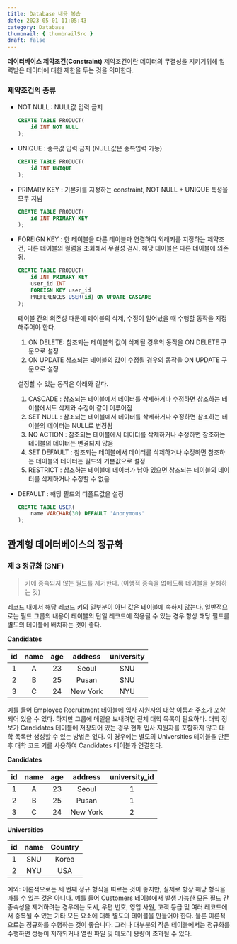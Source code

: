 ```yaml
---
title: Database 내용 복습
date: 2023-05-01 11:05:43
category: Database
thumbnail: { thumbnailSrc }
draft: false
---
```


**데이터베이스 제약조건(Constraint)**
제약조건이란 데이터의 무결성을 지키기위해 입력받은 데이터에 대한 제한을 두는 것을 의미한다.

### 제약조건의 종류

- NOT NULL : NULL값 입력 금지
  ```sql
  CREATE TABLE PRODUCT(
      id INT NOT NULL
  );
  ```
- UNIQUE : 중복값 입력 금지 (NULL값은 중복입력 가능)
  ```sql
  CREATE TABLE PRODUCT(
      id INT UNIQUE
  );
  ```
- PRIMARY KEY : 기본키를 지정하는 constraint, NOT NULL + UNIQUE 특성을 모두 지님
  ```sql
  CREATE TABLE PRODUCT(
      id INT PRIMARY KEY
  );
  ```
- FOREIGN KEY : 한 테이블을 다른 테이블과 연결하여 외래키를 지정하는 제약조건, 다른 테이블의 컬럼을 조회해서 무결성 검사, 해당 테이블은 다른 테이블에 의존됨.

  ```sql
  CREATE TABLE PRODUCT(
      id INT PRIMARY KEY
      user_id INT
      FOREIGN KEY user_id
      PREFERENCES USER(id) ON UPDATE CASCADE
  );
  ```

  테이블 간의 의존성 때문에 테이블의 삭제, 수정이 일어났을 때 수행할 동작을 지정해주어야 한다.

  1.  ON DELETE: 참조되는 테이블의 값이 삭제될 경우의 동작을 ON DELETE 구문으로 설정
  2.  ON UPDATE 참조되는 테이블의 값이 수정될 경우의 동작을 ON UPDATE 구문으로 설정

  설정할 수 있는 동작은 아래와 같다.

  1.  CASCADE : 참조되는 테이블에서 데이터를 삭제하거나 수정하면 참조하는 테이블에서도 삭제와 수정이 같이 이루어짐
  2.  SET NULL : 참조되는 테이블에서 데이터를 삭제하거나 수정하면 참조하는 테이블의 데이터는 NULL로 변경됨
  3.  NO ACTION : 참조되는 테이블에서 데이터를 삭제하거나 수정하면 참조하는 테이블의 데이터는 변경되지 않음
  4.  SET DEFAULT : 참조되는 테이블에서 데이터를 삭제하거나 수정하면 참조하는 테이블의 데이터는 필드의 기본값으로 설정
  5.  RESTRICT : 참조하는 테이블에 데이터가 남아 있으면 참조되는 테이블의 데이터를 삭제하거나 수정할 수 없음

- DEFAULT : 해당 필드의 디폴트값을 설정
  ```sql
  CREATE TABLE USER(
      name VARCHAR(30) DEFAULT 'Anonymous'
  );
  ```

## 관계형 데이터베이스의 정규화

### 제 3 정규화 (3NF)

> 키에 종속되지 않는 필드를 제거한다. (이행적 종속을 없애도록 테이블을 분해하는 것)

레코드 내에서 해당 레코드 키의 일부분이 아닌 값은 테이블에 속하지 않는다. 일반적으로는 필드 그룹의 내용이 테이블의 단일 레코드에 적용될 수 있는 경우 항상 해당 필드를 별도의 테이블에 배치하는 것이 좋다.

**Candidates**

| id  | name | age | address  | university |
| :-: | :--: | :-: | :------: | :--------: |
|  1  |  A   | 23  |  Seoul   |    SNU     |
|  2  |  B   | 25  |  Pusan   |    SNU     |
|  3  |  C   | 24  | New York |    NYU     |

예를 들어 Employee Recruitment 테이블에 입사 지원자의 대학 이름과 주소가 포함되어 있을 수 있다. 하지만 그룹에 메일을 보내려면 전체 대학 목록이 필요하다. 대학 정보가 Candidates 테이블에 저장되어 있는 경우 현재 입사 지원자를 포함하지 않고 대학 목록만 생성할 수 있는 방법은 없다. 이 경우에는 별도의 Universities 테이블을 만든 후 대학 코드 키를 사용하여 Candidates 테이블과 연결한다.

**Candidates**

| id  | name | age | address  | university_id |
| :-: | :--: | :-: | :------: | :-----------: |
|  1  |  A   | 23  |  Seoul   |       1       |
|  2  |  B   | 25  |  Pusan   |       1       |
|  3  |  C   | 24  | New York |       2       |

**Universities**

| id  | name | Country |
| :-: | :--: | :-----: |
|  1  | SNU  |  Korea  |
|  2  | NYU  |   USA   |

예외: 이론적으로는 세 번째 정규 형식을 따르는 것이 좋지만, 실제로 항상 해당 형식을 따를 수 있는 것은 아니다. 예를 들어 Customers 테이블에서 발생 가능한 모든 필드 간 종속성을 제거하려는 경우에는 도시, 우편 번호, 영업 사원, 고객 등급 및 여러 레코드에서 중복될 수 있는 기타 모든 요소에 대해 별도의 테이블을 만들어야 한다. 물론 이론적으로는 정규화를 수행하는 것이 좋습니다. 그러나 대부분의 작은 테이블에서는 정규화를 수행하면 성능이 저하되거나 열린 파일 및 메모리 용량이 초과될 수 있다.
